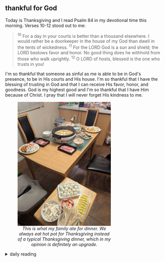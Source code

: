 ## thankful for God

Today is Thanksgiving and I read Psalm 84 in my devotional time this morning. Verses 10-12 stood out to me:

> <sup>10</sup> For a day in your courts is better than a thousand elsewhere. I would rather be a doorkeeper in the house of my God than dwell in the tents of wickedness. <sup>11</sup> For the LORD God is a sun and shield; the LORD bestows favor and honor. No good thing does he withhold from those who walk uprightly. <sup>12</sup> O LORD of hosts, blessed is the one who trusts in you!

I'm so thankful that someone as sinful as me is able to be in God's presence, to be in His courts and His house. I'm so thankful that I have the blessing of trusting in God and that I can receive His favor, honor, and goodness. God is my highest good and I'm so thankful that I have Him because of Christ. I pray that I will never forget His kindness to me.

<figure style="width: 300px;">
    <img src="/images/2024/2024-11/2024-11-28-thankful-for-God/thanksgiving-dinner.jpg" alt="pic of our hot pot thanksgiving dinner" width="300" style="display: block; margin: auto;">
    <figcaption style="text-align: center;">
        <i>This is what my family ate for dinner. We always eat hot pot for Thanksgiving instead of a typical Thanksgiving dinner, which in my opinion is definitely an upgrade.</i>
    </figcaption>
</figure>

<details markdown="1">
<summary>daily reading</summary>

| {{ page.date | date: "%B %-d, %Y" }} |
| :-------------: |
| [Deut. 2; Ps. 83-84; Isa. 30; Jude 1]({% link _Bible/Bible-year-1.md %}) |
| [WCF 2; WLC 7-11; WSC 4-6]({% link _westminster/westminster-month-1.md %}) |

</details>